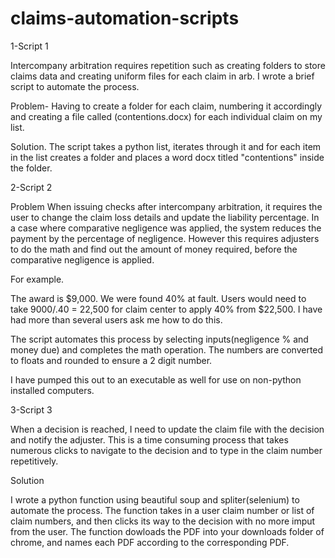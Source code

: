 # claims-automation-scripts


1-Script 1

Intercompany arbitration requires repetition such as creating folders to store claims data and creating uniform files for each claim in arb. I wrote a brief script to automate the process. 

Problem- Having to create a folder for each claim, numbering it accordingly and creating a file called (contentions.docx) for each individual claim on my list. 

Solution. 
The script takes a python list, iterates through it and for each item in the list creates a folder and places a word docx titled "contentions" inside the folder. 

2-Script 2


Problem
When issuing checks after intercompany arbitration, it requires the user to change the claim loss details and update the liability percentage. In a case where comparative negligence was applied, the system reduces the payment by the percentage of negligence. However
this requires adjusters to do the math and find out the amount of money required, before the comparative negligence is applied. 

For example. 

The award is $9,000. We were found 40% at fault. 
Users would need to take 9000/.40 = 22,500 for claim center to apply 40% from $22,500. I have had more than several users ask me how to do this. 

The script automates this process by selecting inputs(negligence % and money due) and completes the math operation. 
The numbers are converted to floats and rounded to ensure a 2 digit number. 

I have pumped this out to an executable as well for use on non-python installed computers. 



3-Script 3


When a decision is reached, I need to update the claim file with the decision and notify the adjuster. This is a time consuming process that takes numerous clicks to navigate to the decision and to type in the claim number repetitively. 

Solution


I wrote a python function using beautiful soup and spliter(selenium) to automate the process. The function takes in a user claim number or list of claim numbers, and then clicks its way to the decision with no more imput from the user. The function dowloads the PDF into your downloads folder of chrome, and names each PDF according to the corresponding PDF.
